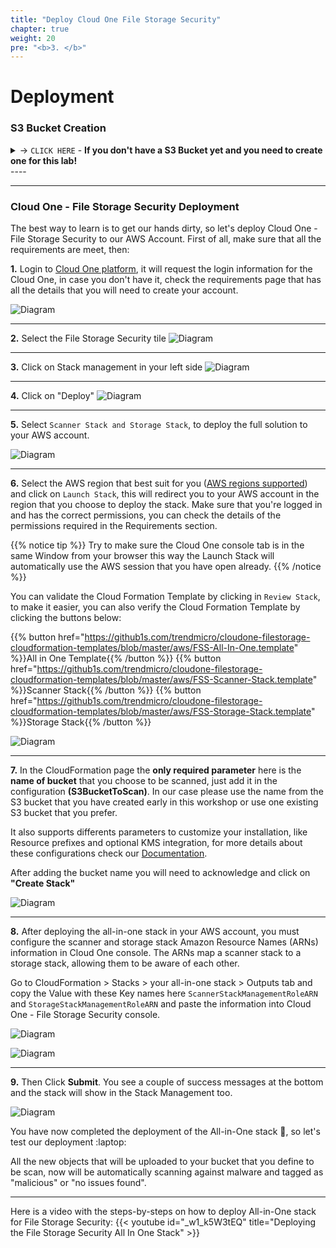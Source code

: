 ```yaml
---
title: "Deploy Cloud One File Storage Security"
chapter: true
weight: 20
pre: "<b>3. </b>"
---
```



# Deployment


### S3 Bucket Creation
<details>
  <summary> -> <code>CLICK HERE</code> - <strong>If you don't have a S3 Bucket yet and you need to create one for this lab!</strong></summary>

**1.** Sign in to the AWS Management Console and open the Amazon S3 console at https://console.aws.amazon.com/s3/.
![Diagram](/images/create_s3.png)

---

**2.** Choose Create bucket. The Create bucket wizard opens.
![Diagram](/images/create_s3_2.png)


**3.** In Bucket name, enter a DNS-compliant name for your bucket.
The bucket name must:

- Be unique across all of Amazon S3.
- Be between 3 and 63 characters long.
- Not contain uppercase characters.
- Start with a lowercase letter or number.

After you create the bucket, you can't change its name. For information about naming buckets, see Bucket naming rules.

{{% notice tip %}}
Remember that S3 bucket is an unique global name. You can create your own bucket name for this lab.
{{% /notice %}}

![Diagram](/images/create_s3_3.png)

**4.** Scroll down and click on Create bucket. 

![Diagram](/images/create_s3_4.png)

---
**5.** Now you have successfully create a S3 bucket for the workshop.

![Diagram](/images/create_s3_5.png)

Let's start the Cloud One - File Storage Security deployment now. :laptop::cloud::rocket:
</details>
----

---

### Cloud One - File Storage Security Deployment

The best way to learn is to get our hands dirty, so let's deploy Cloud One - File Storage Security to our AWS Account. First of all, make sure that all the requirements are meet, then:

**1.** Login to [Cloud One platform](https://cloudone.trendmicro.com), it will request the login information for the Cloud One, in case you don't have it, check the requirements page that has all the details that you will need to create your account.  

![Diagram](/images/login.png)

---

**2.** Select the File Storage Security tile
![Diagram](/images/login_2.png)

---

**3.** Click on Stack management in your left side
![Diagram](/images/login_3.png)

---

**4.** Click on "Deploy" 
![Diagram](/images/login_4.png)

---

**5.** Select ```Scanner Stack and Storage Stack```, to deploy the full solution to your AWS account.

![Diagram](/images/fss-deploy-stacks-select.png)

---

**6.** Select the AWS region that best suit for you ([AWS regions supported](/10_requirements.html)) and click on ```Launch Stack```, this will redirect you to your AWS account in the region that you choose to deploy the stack. Make sure that you're logged in and has the correct permissions, you can check the details of the permissions required in the Requirements section.

{{% notice tip %}}
Try to make sure the Cloud One console tab is in the same Window from your browser this way the Launch Stack will automatically use the AWS session that you have open already. 
{{% /notice %}}

You can validate the Cloud Formation Template by clicking in ```Review Stack```, to make it easier, you can also verify the Cloud Formation Template by clicking the buttons below:

{{% button href="https://github1s.com/trendmicro/cloudone-filestorage-cloudformation-templates/blob/master/aws/FSS-All-In-One.template" %}}All in One Template{{% /button %}}
{{% button href="https://github1s.com/trendmicro/cloudone-filestorage-cloudformation-templates/blob/master/aws/FSS-Scanner-Stack.template" %}}Scanner Stack{{% /button %}}
{{% button href="https://github1s.com/trendmicro/cloudone-filestorage-cloudformation-templates/blob/master/aws/FSS-Storage-Stack.template" %}}Storage Stack{{% /button %}}

![Diagram](/images/login_5.png)

---

**7.** In the CloudFormation page the <b>only required parameter</b> here is the <b>name of bucket</b> that you choose to be scanned, just add it in the configuration **(S3BucketToScan)**. In our case please use the name from the S3 bucket that you have created early in this workshop or use one existing S3 bucket that you prefer.

It also supports differents parameters to customize your installation, like Resource prefixes and optional KMS integration, for more details about these configurations check our <a href="https://cloudone.trendmicro.com/docs/file-storage-security/gs-deploy-all-in-one-stack/">Documentation</a>.

After adding the bucket name you will need to acknowledge and click on <b>"Create Stack"</b>

![Diagram](/images/cfdeploy.png)

---

**8.** After deploying the all-in-one stack in your AWS account, you must configure the scanner and storage stack Amazon Resource Names (ARNs) information in Cloud One console. The ARNs map a scanner stack to a storage stack, allowing them to be aware of each other.

Go to CloudFormation > Stacks > your all-in-one stack > Outputs tab and copy the Value with these Key names here ```ScannerStackManagementRoleARN``` and ```StorageStackManagementRoleARN``` and paste the information into Cloud One - File Storage Security console.

![Diagram](/images/fss-arn-aws-info.png)

![Diagram](/images/login_6.png)

---

**9.** Then Click <b>Submit</b>. You see a couple of success messages at the bottom and the stack will show in the Stack Management too. 

![Diagram](/images/login_7.png)

You have now completed the deployment of the All-in-One stack :tada:, so let's test our deployment :laptop:

All the new objects that will be uploaded to your bucket that you define to be scan, now will be automatically scanning against malware and tagged as "malicious" or "no issues found".


---

Here is a video with the steps-by-steps on how to deploy All-in-One stack for File Storage Security:
{{< youtube id="_w1_k5W3tEQ" title="Deploying the File Storage Security All In One Stack" >}}



